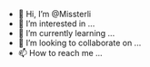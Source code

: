 - 👋 Hi, I’m @Missterli
- 👀 I’m interested in ...
- 🌱 I’m currently learning ...
- 💞️ I’m looking to collaborate on ...
- 📫 How to reach me ...

<!---
Missterli/Missterli is a ✨ special ✨ repository because its `README.md` (this file) appears on your GitHub profile.
You can click the Preview link to take a look at your changes.
--->
